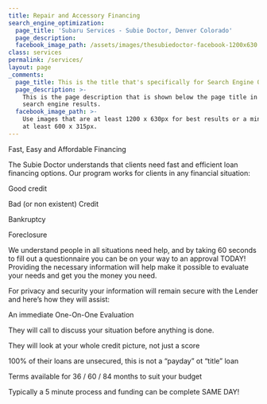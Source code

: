 ```yaml
---
title: Repair and Accessory Financing
search_engine_optimization:
  page_title: 'Subaru Services - Subie Doctor, Denver Colorado'
  page_description:
  facebook_image_path: /assets/images/thesubiedoctor-facebook-1200x630.png
class: services
permalink: /services/
layout: page
_comments:
  page_title: This is the title that's specifically for Search Engine Optimization.
  page_description: >-
    This is the page description that is shown below the page title in the
    search engine results.
  facebook_image_path: >-
    Use images that are at least 1200 x 630px for best results or a minimum of
    at least 600 x 315px.
---
```


Fast, Easy and Affordable Financing

The Subie Doctor understands that clients need fast and efficient loan financing options. Our program works for clients in any financial situation:

Good credit

Bad (or non existent) Credit

Bankruptcy

Foreclosure

We understand people in all situations need help, and by taking 60 seconds to fill out a questionnaire you can be on your way to an approval TODAY! Providing the necessary information will help make it possible to evaluate your needs and get you the money you need.

For privacy and security your information will remain secure with the Lender and here’s how they will assist:

An immediate One-On-One Evaluation

They will call to discuss your situation before anything is done.

They will look at your whole credit picture, not just a score

100% of their loans are unsecured, this is not a “payday” ot “title” loan

Terms available for 36 / 60 / 84 months to suit your budget

Typically a 5 minute process and funding can be complete SAME DAY!